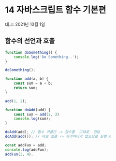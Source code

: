 # 14 자바스크립트 함수 기본편

태그: 2021년 10월 1일

## 함수의 선언과 호출

```jsx
function doSomething() {
	console.log('Do Something..');
}

doSomething();
```

```jsx
function add(a, b) {
	const sum = a + b;
	return sum;
}

add(1, 2);
```

```jsx
function doAdd(add) {
	const sum = add(2, 3)
	console.log(sum);
}

doAdd(add); // 함수 이름만 -> 함수를 '그대로' 전달
doAdd(add()); // 바로 호출 -> 파라미터가 없으므로 실행 x
```

```jsx
const addFun = add;
console.log(addFun);
addFun(3, 4);
```
